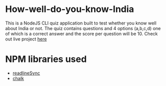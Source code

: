 # How-well-do-you-know-India
This is a NodeJS CLI quiz application built to test whether you know well about India or not. The quiz contains questions and 4 options (a,b,c,d) one of which is a correct answer and the score per question will be 10.
Check out live project [here](https://replit.com/@pratikbagmare/How-well-do-you-know-India?embed=true&output=1)

# NPM libraries used
 - [readlineSync](https://www.npmjs.com/package/readline-sync)
 - [chalk](https://www.npmjs.com/package/chalk)
